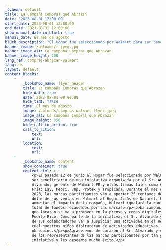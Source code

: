 ```yaml
---
_schema: default
title: La Campaña Compras que Abrazan
date: '2023-08-01 12:00:00'
start_date: 2023-08-01 12:00:00
end_date: 2023-08-31 12:00:00
show_manual_date_in_blurb: true
manual_date: El mes de agosto
blurb_description: "El Hogar fue seleccionado por Walmart para ser beneficiario de una\_iniciativa organizada por el Sr. Ángel Alvarado, gerente de Walmart PR y otras firmas tales\_como Colgate, Frito Lay, Pepsi, 7Up, Protex y Tropicana. Durante el mes de agosto 2023, las\_marcas participantes van a aportar 25 centavos de cada dólar de sus ventas en Walmart al\_Hogar Jesús de Nazaret. Para aumentar el impacto de la campaña, Walmart igualará la\_cantidad total de fondos recaudados por las marcas.​​"
banner_image: /uploads/r-jpeg.jpg
banner_image_alt: La campaña Compras que Abrazan
banner_image_height: 200
lang_ref: compras-abrazan-walmart
lang: es
layout: default
content_blocks:
    -
        _bookshop_name: flyer_header
        title: La campaña Compras que Abrazan
        hide_date: true
        date: 2023-08-01 09:00:00
        hide_time: false
        time: El mes de agosto
        image: /uploads/compras-walmart-flyer.jpeg
        image_alt: La campaña Compras que Abrazan
        image_height: 350
        hide_call_to_action: true
        call_to_action:
            text:
            url:
        location:
            text:
            url:
    -
        _bookshop_name: content
        show_container: true
        content_html: >-
            <p>El pasado 12 de junio el Hogar fue seleccionado por Walmart para
            ser beneficiario de una iniciativa organizada por el Sr. Ángel
            Alvarado, gerente de Walmart PR y otras firmas tales como Colgate,
            Frito Lay, Pepsi, 7Up, Protex y Tropicana. Durante el mes de agosto
            2023, las marcas participantes van a aportar 25 centavos de cada
            dólar de sus ventas en Walmart al Hogar Jesús de Nazaret. Para
            aumentar el impacto de la campaña, Walmart igualará la cantidad
            total de fondos recaudados por las marcas.</p><p>La campaña Compras
            que Abrazan se va a promover en la prensa y redes digitales de todo
            Puerto Rico. Como parte de la iniciativa, el Sr. Alvarado y algunos
            de sus colaboradores van a auspiciar una actividad en el Hogar en la
            cual nuestros niños disfrutaran de actividades educativas, juegos y
            obsequios.</p><p>Agradecemos de corazón al Sr. Alvarado y cada uno
            de los representantes de las marcas participantes por tan generosa
            iniciativa y les deseamos mucho éxito.</p>
---
```

